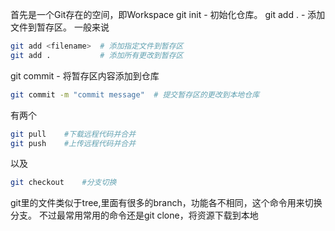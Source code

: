 首先是一个Git存在的空间，即Workspace
git init - 初始化仓库。
git add . - 添加文件到暂存区。
一般来说
```bash
git add <filename>  # 添加指定文件到暂存区
git add .           # 添加所有更改到暂存区
```

git commit - 将暂存区内容添加到仓库

```bash
git commit -m "commit message"  # 提交暂存区的更改到本地仓库
```

有两个
```bash
git pull	#下载远程代码并合并
git push	#上传远程代码并合并
```

以及
```bash
git checkout	#分支切换
```
git里的文件类似于tree,里面有很多的branch，功能各不相同，这个命令用来切换分支。
不过最常用常用的命令还是git clone，将资源下载到本地
